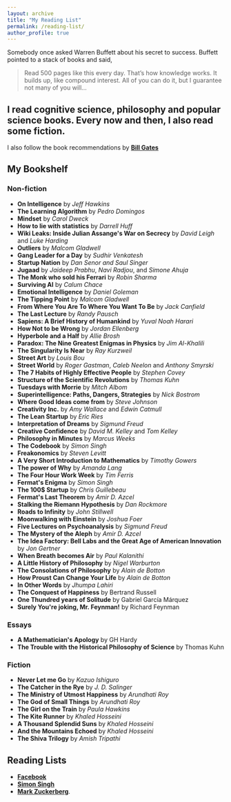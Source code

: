 ```yaml
---
layout: archive
title: "My Reading List"
permalink: /reading-list/
author_profile: true
---
```


Somebody once asked Warren Buffett about his secret to success. Buffett pointed to a stack of books and said,
> Read 500 pages like this every day. That’s how knowledge works. It builds up, like compound interest.
>All of you can do it, but I guarantee not many of you will…

## I read cognitive science, philosophy and popular science books. Every now and then, I also read some fiction.

I also follow the book recommendations by [**Bill Gates**](https://www.gatesnotes.com/Books#All)

My Bookshelf
------

### Non-fiction
* **On Intelligence** by *Jeff Hawkins*
* **The Learning Algorithm** by *Pedro Domingos*
* **Mindset** by *Carol Dweck*
* **How to lie with statistics** by *Darrell Huff*
* **Wiki Leaks: Inside Julian Assange's War on Secrecy** by *David Leigh* and *Luke Harding*
* **Outliers** by *Malcom Gladwell* 
* **Gang Leader for a Day** by *Sudhir Venkatesh*
* **Startup Nation** by *Dan Senor and Saul Singer*
* **Jugaad** by *Jaideep Prabhu*, *Navi Radjou*, and *Simone Ahuja*
* **The Monk who sold his Ferrari** by *Robin Sharma*
* **Surviving AI** by *Calum Chace*
* **Emotional Intelligence** by *Daniel Goleman*
* **The Tipping Point** by *Malcom Gladwell*
* **From Where You Are To Where You Want To Be** by *Jack Canfield*
* **The Last Lecture** by *Randy Pausch*
* **Sapiens: A Brief History of Humankind** by *Yuval Noah Harari*
* **How Not to be Wrong** by *Jordan Ellenberg*
* **Hyperbole and a Half** by *Allie Brosh*
* **Paradox: The Nine Greatest Enigmas in Physics** by *Jim Al-Khalili*
* **The Singularity Is Near** by *Ray Kurzweil*
* **Street Art** by *Louis Bou*
* **Street World** by *Roger Gastman*, *Caleb Neelon* and *Anthony Smyrski*
* **The 7 Habits of Highly Effective People** by *Stephen Covey*
* **Structure of the Scientific Revolutions** by *Thomas Kuhn*
* **Tuesdays with Morrie** by *Mitch Albom*
* **Superintelligence: Paths, Dangers, Strategies** by *Nick Bostrom*
* **Where Good Ideas come from** by *Steve Johnson*
* **Creativity Inc.** by *Amy Wallace* and *Edwin Catmull*
* **The Lean Startup** by *Eric Ries*
* **Interpretation of Dreams** by *Sigmund Freud*
* **Creative Confidence** by *David M. Kelley* and *Tom Kelley*
* **Philosophy in Minutes** by *Marcus Weeks*
* **The Codebook** by *Simon Singh*
* **Freakonomics** by *Steven Levitt*
* **A Very Short Introduction to Mathematics** by *Timothy Gowers*
* **The power of Why** by *Amanda Lang*
* **The Four Hour Work Week** by *Tim Ferris*
* **Fermat's Enigma** by *Simon Singh*
* **The 100$ Startup** by *Chris Guillebeau*
* **Fermat's Last Theorem** by *Amir D. Azcel*
* **Stalking the Riemann Hypothesis** by *Dan Rockmore*
* **Roads to Infinity** by *John Stillwell*
* **Moonwalking with Einstein** by *Joshua Foer*
* **Five Lectures on Psychoanalysis** by *Sigmund Freud*
* **The Mystery of the Aleph** by *Amir D. Azcel*
* **The Idea Factory: Bell Labs and the Great Age of American Innovation** by *Jon Gertner*
* **When Breath becomes Air** by *Paul Kalanithi*
* **A Little History of Philosophy** by *Nigel Warburton*
* **The Consolations of Philosophy** by *Alain de Botton*
* **How Proust Can Change Your Life** by *Alain de Botton*
* **In Other Words** by *Jhumpa Lahiri*
* **The Conquest of Happiness** by Bertrand Russell
* **One Thundred years of Solitude** by Gabriel García Márquez
* **Surely You're joking, Mr. Feynman!** by Richard Feynman

### Essays
* **A Mathematician's Apology** by GH Hardy
* **The Trouble with the Historical Philosophy of Science** by Thomas Kuhn

### Fiction
* **Never Let me Go** by *Kazuo Ishiguro*
* **The Catcher in the Rye** by *J. D. Salinger*
* **The Ministry of Utmost Happiness** by *Arundhati Roy*
* **The God of Small Things** by *Arundhati Roy*
* **The Girl on the Train** by *Paula Hawkins*
* **The Kite Runner** by *Khaled Hosseini*
* **A Thousand Splendid Suns** by *Khaled Hosseini*
* **And the Mountains Echoed** by *Khaled Hosseini*
* **The Shiva Trilogy** by *Amish Tripathi*


## Reading Lists

* [**Facebook**](https://media.fb.com/2016/12/19/global-influencers-share-2016-book-recommendations-for-readtolead/)
* [**Simon Singh**](https://simonsingh.net/books/recommended-books/)
* [**Mark Zuckerberg**](http://www.ayearofbooks.net/book-1-/).

